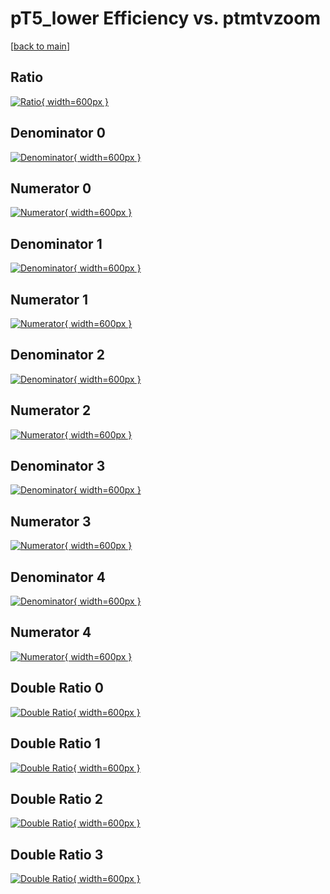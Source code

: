 # pT5_lower Efficiency vs. ptmtvzoom

[[back to main](./)]



## Ratio

[![Ratio](../mtv/var/pT5_lower_vtr_321_-1_eff_ptmtvzoom.png){ width=600px }](../mtv/var/pT5_lower_vtr_321_-1_eff_ptmtvzoom.pdf)

## Denominator 0

[![Denominator](../mtv/den/pT5_lower_vtr_321_-1_eff_ptmtvzoom_den0.png){ width=600px }](../mtv/den/pT5_lower_vtr_321_-1_eff_ptmtvzoom_den0.pdf)

## Numerator 0

[![Numerator](../mtv/num/pT5_lower_vtr_321_-1_eff_ptmtvzoom_num0.png){ width=600px }](../mtv/num/pT5_lower_vtr_321_-1_eff_ptmtvzoom_num0.pdf)

## Denominator 1

[![Denominator](../mtv/den/pT5_lower_vtr_321_-1_eff_ptmtvzoom_den1.png){ width=600px }](../mtv/den/pT5_lower_vtr_321_-1_eff_ptmtvzoom_den1.pdf)

## Numerator 1

[![Numerator](../mtv/num/pT5_lower_vtr_321_-1_eff_ptmtvzoom_num1.png){ width=600px }](../mtv/num/pT5_lower_vtr_321_-1_eff_ptmtvzoom_num1.pdf)

## Denominator 2

[![Denominator](../mtv/den/pT5_lower_vtr_321_-1_eff_ptmtvzoom_den2.png){ width=600px }](../mtv/den/pT5_lower_vtr_321_-1_eff_ptmtvzoom_den2.pdf)

## Numerator 2

[![Numerator](../mtv/num/pT5_lower_vtr_321_-1_eff_ptmtvzoom_num2.png){ width=600px }](../mtv/num/pT5_lower_vtr_321_-1_eff_ptmtvzoom_num2.pdf)

## Denominator 3

[![Denominator](../mtv/den/pT5_lower_vtr_321_-1_eff_ptmtvzoom_den3.png){ width=600px }](../mtv/den/pT5_lower_vtr_321_-1_eff_ptmtvzoom_den3.pdf)

## Numerator 3

[![Numerator](../mtv/num/pT5_lower_vtr_321_-1_eff_ptmtvzoom_num3.png){ width=600px }](../mtv/num/pT5_lower_vtr_321_-1_eff_ptmtvzoom_num3.pdf)

## Denominator 4

[![Denominator](../mtv/den/pT5_lower_vtr_321_-1_eff_ptmtvzoom_den4.png){ width=600px }](../mtv/den/pT5_lower_vtr_321_-1_eff_ptmtvzoom_den4.pdf)

## Numerator 4

[![Numerator](../mtv/num/pT5_lower_vtr_321_-1_eff_ptmtvzoom_num4.png){ width=600px }](../mtv/num/pT5_lower_vtr_321_-1_eff_ptmtvzoom_num4.pdf)

## Double Ratio 0

[![Double Ratio](../mtv/ratio/pT5_lower_vtr_321_-1_eff_ptmtvzoom_ratio0.png){ width=600px }](../mtv/ratio/pT5_lower_vtr_321_-1_eff_ptmtvzoom_ratio0.pdf)

## Double Ratio 1

[![Double Ratio](../mtv/ratio/pT5_lower_vtr_321_-1_eff_ptmtvzoom_ratio1.png){ width=600px }](../mtv/ratio/pT5_lower_vtr_321_-1_eff_ptmtvzoom_ratio1.pdf)

## Double Ratio 2

[![Double Ratio](../mtv/ratio/pT5_lower_vtr_321_-1_eff_ptmtvzoom_ratio2.png){ width=600px }](../mtv/ratio/pT5_lower_vtr_321_-1_eff_ptmtvzoom_ratio2.pdf)

## Double Ratio 3

[![Double Ratio](../mtv/ratio/pT5_lower_vtr_321_-1_eff_ptmtvzoom_ratio3.png){ width=600px }](../mtv/ratio/pT5_lower_vtr_321_-1_eff_ptmtvzoom_ratio3.pdf)

